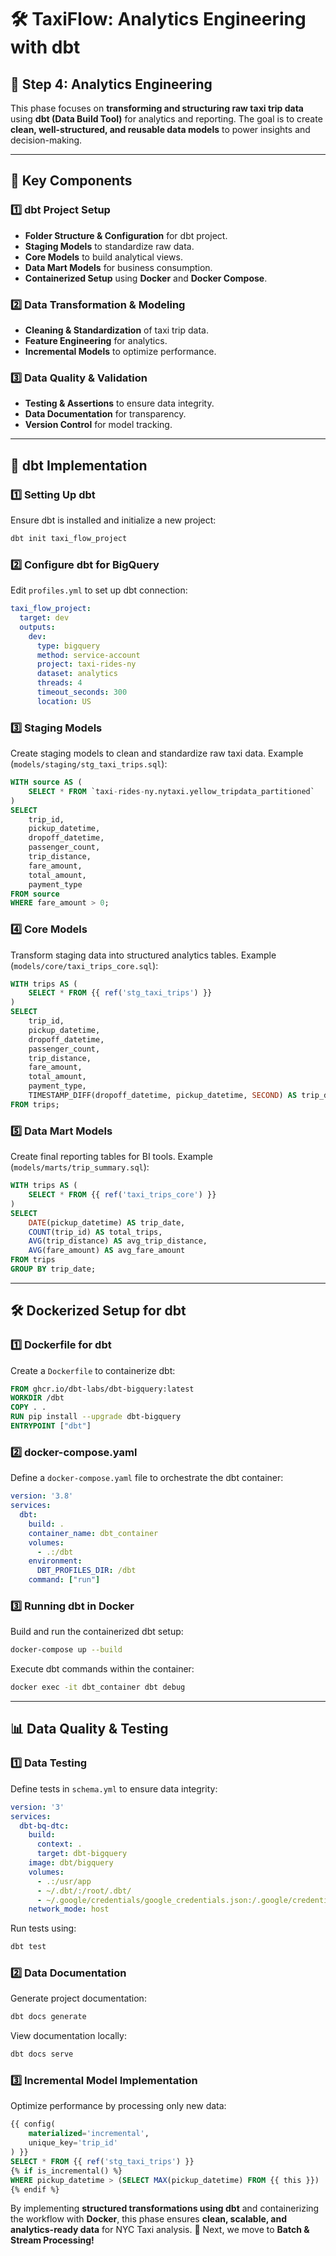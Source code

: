 # 🛠️ TaxiFlow: Analytics Engineering with dbt

## 📅 Step 4: Analytics Engineering

This phase focuses on **transforming and structuring raw taxi trip data** using **dbt (Data Build Tool)** for analytics and reporting. The goal is to create **clean, well-structured, and reusable data models** to power insights and decision-making.

---

## 🔧 Key Components

### **1️⃣ dbt Project Setup**
- **Folder Structure & Configuration** for dbt project.
- **Staging Models** to standardize raw data.
- **Core Models** to build analytical views.
- **Data Mart Models** for business consumption.
- **Containerized Setup** using **Docker** and **Docker Compose**.

### **2️⃣ Data Transformation & Modeling**
- **Cleaning & Standardization** of taxi trip data.
- **Feature Engineering** for analytics.
- **Incremental Models** to optimize performance.

### **3️⃣ Data Quality & Validation**
- **Testing & Assertions** to ensure data integrity.
- **Data Documentation** for transparency.
- **Version Control** for model tracking.

---

## 🚀 dbt Implementation

### **1️⃣ Setting Up dbt**
Ensure dbt is installed and initialize a new project:
```bash
dbt init taxi_flow_project
```

### **2️⃣ Configure dbt for BigQuery**
Edit `profiles.yml` to set up dbt connection:
```yaml
taxi_flow_project:
  target: dev
  outputs:
    dev:
      type: bigquery
      method: service-account
      project: taxi-rides-ny
      dataset: analytics
      threads: 4
      timeout_seconds: 300
      location: US
```

### **3️⃣ Staging Models**
Create staging models to clean and standardize raw taxi data.
Example (`models/staging/stg_taxi_trips.sql`):
```sql
WITH source AS (
    SELECT * FROM `taxi-rides-ny.nytaxi.yellow_tripdata_partitioned`
)
SELECT 
    trip_id, 
    pickup_datetime, 
    dropoff_datetime, 
    passenger_count, 
    trip_distance, 
    fare_amount, 
    total_amount, 
    payment_type
FROM source
WHERE fare_amount > 0;
```

### **4️⃣ Core Models**
Transform staging data into structured analytics tables.
Example (`models/core/taxi_trips_core.sql`):
```sql
WITH trips AS (
    SELECT * FROM {{ ref('stg_taxi_trips') }}
)
SELECT 
    trip_id, 
    pickup_datetime, 
    dropoff_datetime, 
    passenger_count, 
    trip_distance,
    fare_amount, 
    total_amount, 
    payment_type, 
    TIMESTAMP_DIFF(dropoff_datetime, pickup_datetime, SECOND) AS trip_duration_seconds
FROM trips;
```

### **5️⃣ Data Mart Models**
Create final reporting tables for BI tools.
Example (`models/marts/trip_summary.sql`):
```sql
WITH trips AS (
    SELECT * FROM {{ ref('taxi_trips_core') }}
)
SELECT 
    DATE(pickup_datetime) AS trip_date, 
    COUNT(trip_id) AS total_trips,
    AVG(trip_distance) AS avg_trip_distance, 
    AVG(fare_amount) AS avg_fare_amount
FROM trips
GROUP BY trip_date;
```

---

## 🛠️ Dockerized Setup for dbt

### **1️⃣ Dockerfile for dbt**
Create a `Dockerfile` to containerize dbt:
```dockerfile
FROM ghcr.io/dbt-labs/dbt-bigquery:latest
WORKDIR /dbt
COPY . .
RUN pip install --upgrade dbt-bigquery
ENTRYPOINT ["dbt"]
```

### **2️⃣ docker-compose.yaml**
Define a `docker-compose.yaml` file to orchestrate the dbt container:
```yaml
version: '3.8'
services:
  dbt:
    build: .
    container_name: dbt_container
    volumes:
      - .:/dbt
    environment:
      DBT_PROFILES_DIR: /dbt
    command: ["run"]
```

### **3️⃣ Running dbt in Docker**
Build and run the containerized dbt setup:
```bash
docker-compose up --build
```

Execute dbt commands within the container:
```bash
docker exec -it dbt_container dbt debug
```

---

## 📊 Data Quality & Testing

### **1️⃣ Data Testing**
Define tests in `schema.yml` to ensure data integrity:
```yaml
version: '3'
services:
  dbt-bq-dtc:
    build:
      context: .
      target: dbt-bigquery
    image: dbt/bigquery
    volumes:
      - .:/usr/app
      - ~/.dbt/:/root/.dbt/
      - ~/.google/credentials/google_credentials.json:/.google/credentials/google_credentials.json
    network_mode: host
```
Run tests using:
```bash
dbt test
```

### **2️⃣ Data Documentation**
Generate project documentation:
```bash
dbt docs generate
```
View documentation locally:
```bash
dbt docs serve
```

### **3️⃣ Incremental Model Implementation**
Optimize performance by processing only new data:
```sql
{{ config(
    materialized='incremental',
    unique_key='trip_id'
) }}
SELECT * FROM {{ ref('stg_taxi_trips') }}
{% if is_incremental() %}
WHERE pickup_datetime > (SELECT MAX(pickup_datetime) FROM {{ this }})
{% endif %}
```

By implementing **structured transformations using dbt** and containerizing the workflow with **Docker**, this phase ensures **clean, scalable, and analytics-ready data** for NYC Taxi analysis. 🚀 Next, we move to **Batch & Stream Processing!**

